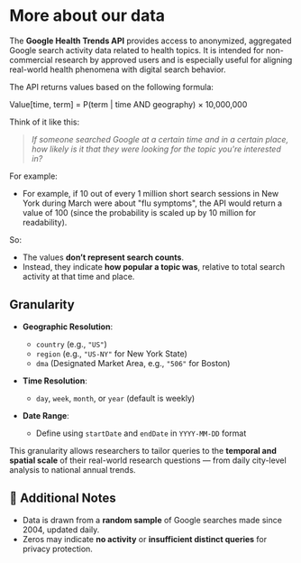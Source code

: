 # More about our data

The **Google Health Trends API** provides access to anonymized, aggregated Google search activity data related to health topics. It is intended for non-commercial research by approved users and is especially useful for aligning real-world health phenomena with digital search behavior.

The API returns values based on the following formula:

Value[time, term] = P(term | time AND geography) × 10,000,000

Think of it like this:

> *If someone searched Google at a certain time and in a certain place, how likely is it that they were looking for the topic you're interested in?*

For example:
- For example, if 10 out of every 1 million short search sessions in New York during March were about "flu symptoms", the API would return a value of 100 (since the probability is scaled up by 10 million for readability).

So:
- The values **don’t represent search counts**.
- Instead, they indicate **how popular a topic was**, relative to total search activity at that time and place.

## Granularity
- **Geographic Resolution**:
  - `country` (e.g., `"US"`)
  - `region` (e.g., `"US-NY"` for New York State)
  - `dma` (Designated Market Area, e.g., `"506"` for Boston)

- **Time Resolution**:
  - `day`, `week`, `month`, or `year` (default is weekly)

- **Date Range**:
  - Define using `startDate` and `endDate` in `YYYY-MM-DD` format

This granularity allows researchers to tailor queries to the **temporal and spatial scale** of their real-world research questions — from daily city-level analysis to national annual trends.

## 🔗 Additional Notes

- Data is drawn from a **random sample** of Google searches made since 2004, updated daily.
- Zeros may indicate **no activity** or **insufficient distinct queries** for privacy protection.

